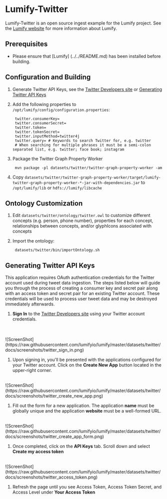 # Lumify-Twitter

Lumify-Twitter is an open source ingest example for the Lumify project. See the [Lumify website](http://lumify.io) for more information about Lumify.

## Prerequisites

* Please ensure that [Lumify] (../../README.md) has been installed before building.

## Configuration and Building

1. Generate Twitter API Keys, see the [Twitter Developers site](https://dev.twitter.com/) or [Generating Twitter API Keys](#generating-twitter-api-keys)

1. Add the following properties to `/opt/lumify/config/configuration.properties`:

        twitter.consumerKey= 
        twitter.consumerSecret=
        twitter.token=
        twitter.tokenSecret=
        twitter.inputMethod=twitter4j
        twitter.query= # Keywords to search Twitter for, e.g. twitter
        # When searching for multiple phrases it must be a semi-colon separated list, e.g. twitter; face book; instagram

1. Package the Twitter Graph Property Worker

        mvn package -pl datasets/twitter/twitter-graph-property-worker -am

1. Copy `datasets/twitter/twitter-graph-property-worker/target/lumify-twitter-graph-property-worker-*-jar-with-dependencies.jar` to `/opt/lumify/lib` or `hdfs://lumify/libcache`

## Ontology Customization

1. Edit `datasets/twitter/ontology/twitter.owl` to customize different concepts (e.g. person, phone number), properties for each concept, relationships between concepts, and/or glyphIcons associated with concepts

1. Import the ontology:

        datasets/twitter/bin/importOntology.sh

## Generating Twitter API Keys
This application requires OAuth authentication credentials for the Twitter account used during tweet data ingestion.  The steps listed below will guide you through the process of creating a consumer key and secret pair along with an access token and secret pair for an existing Twitter account.  These credentials will be used to process user tweet data and may be destroyed immediately afterwards.

1. **Sign In** to the [Twitter Developers site](https://apps.twitter.com/) using your Twitter account credentials.
<br />
<br />
![ScreenShot](https://raw.githubusercontent.com/lumifyio/lumify/master/datasets/twitter/docs/screenshots/twitter_sign_in.png)

1. Upon signing in, you'll be presented with the applications configured for your Twitter account.  Click on the **Create New App** button located in the upper-right corner.
<br />
![ScreenShot](https://raw.githubusercontent.com/lumifyio/lumify/master/datasets/twitter/docs/screenshots/twitter_create_new_app.png)

1. Fill out the form for a new application.  The application **name** must be globally unique and the application **website** must be a well-formed URL.
<br />
![ScreenShot](https://raw.githubusercontent.com/lumifyio/lumify/master/datasets/twitter/docs/screenshots/twitter_create_app_form.png)

1. Once completed, click on the **API Keys** tab. Scroll down and select **Create my access token**
<br />
![ScreenShot](https://raw.githubusercontent.com/lumifyio/lumify/master/datasets/twitter/docs/screenshots/twitter_access_token.png)

1. Refresh the page until you see Access Token, Access Token Secret, and Access Level under **Your Access Token**
